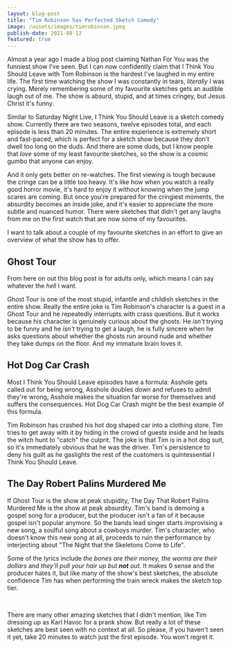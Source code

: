 ```yaml
---
layout: blog-post
title: "Tim Robinson has Perfected Sketch Comedy"
image: /assets/images/timrobinson.jpeg
publish-date: 2021-08-12
featured: true
---
```


Almost a year ago I made a blog post claiming Nathan For You was the funniest show I've seen. But I can now confidently claim that I Think You Should Leave with Tom Robinson is the hardest I've laughed in my entire life. The first time watching the show I was constantly in tears, *literally* I was crying. Merely remembering some of my favourite sketches gets an audible laugh out of me. The show is absurd, stupid, and at times cringey, but Jesus Christ it's funny.

Similar to Saturday Night Live, I Think You Should Leave is a sketch comedy show. Currently there are two seasons, twelve episodes total, and each episode is less than 20 minutes. The entire experience is extremely short and fast-paced, which is perfect for a sketch show because they don't dwell too long on the duds. And there are some duds, but I know people that *love* some of my least favourite sketches, so the show is a cosmic gumbo that anyone can enjoy.

And it only gets better on re-watches. The first viewing is tough because the cringe can be a little too heavy. It's like how when you watch a really good horror movie, it's hard to enjoy it without knowing when the jump scares are coming. But once you're prepared for the cringiest moments, the absurdity becomes an inside joke, and it's easier to appreciate the more subtle and nuanced humor. There were sketches that didn't get any laughs from me on the first watch that are now some of my favourites.

I want to talk about a couple of my favourite sketches in an effort to give an overview of what the show has to offer.

## Ghost Tour

From here on out this blog post is for adults only, which means I can say whatever the *hell* I want.

Ghost Tour is one of the most stupid, infantile and childish sketches in the entire show. Really the entire joke is Tim Robinson's character is a guest in a Ghost Tour and he repeatedly interrupts with crass questions. But it works because his character is genuinely curious about the ghosts. He *isn't* trying to be funny and he *isn't* trying to get a laugh, he is fully sincere when he asks questions about whether the ghosts run around nude and whether they take dumps on the floor. And my immature brain loves it.

## Hot Dog Car Crash

Most I Think You Should Leave episodes have a formula: Asshole gets called out for being wrong, Asshole doubles down and refuses to admit they're wrong, Asshole makes the situation far worse for themselves and suffers the consequences. Hot Dog Car Crash might be the best example of this formula.

Tim Robinson has crashed his hot dog shaped car into a clothing store. Tim tries to get away with it by hiding in the crowd of guests inside and he leads the witch hunt to "catch" the culprit. The joke is that Tim is in a hot dog suit, so it's immediately obvious that he was the driver. Tim's persistence to deny his guilt as he gaslights the rest of the customers is quintessential I Think You Should Leave.

## The Day Robert Palins Murdered Me

If Ghost Tour is the show at peak stupidity, The Day That Robert Palins Murdered Me is the show at peak absurdity. Tim's band is demoing a gospel song for a producer, but the producer isn't a fan of it because gospel isn't popular anymore. So the bands lead singer starts improvising a new song, a soulful song about a cowboys murder. Tim's character, who doesn't know this new song at all, proceeds to ruin the performance by interjecting about "The Night that the Skeletons Come to Life".

Some of the lyrics include *the bones are their money, the worms are their dollars* and *they'll pull your hair up but **not** out*. It makes 0 sense and the producer hates it, but like many of the show's best sketches, the absolute confidence Tim has when performing the train wreck makes the sketch top tier.

<br>

There are many other amazing sketches that I didn't mention, like Tim dressing up as Karl Havoc for a prank show. But really a lot of these sketches are best seen with no context at all. So please, if you haven't seen it yet, take 20 minutes to watch just the first episode. You won't regret it.


